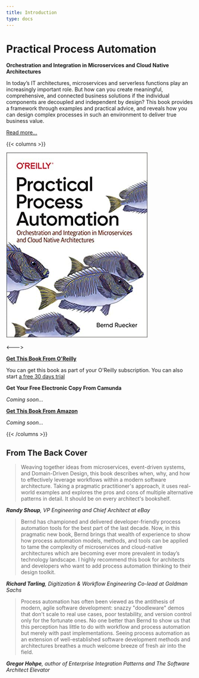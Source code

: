 ```yaml
---
title: Introduction
type: docs
---
```


# Practical Process Automation

**Orchestration and Integration in Microservices and Cloud Native Architectures**

In today’s IT architectures, microservices and serverless functions play an increasingly important role. But how can you create meaningful, comprehensive, and connected business solutions if the individual components are decoupled and independent by design? This book provides a framework through examples and practical advice, and reveals how you can design complex processes in such an environment to deliver true business value.

[Read more...](/docs/content/)


{{< columns >}}

![Cover](/images/cover-big.jpg)

<--->


[**Get This Book From O'Reilly**](https://learning.oreilly.com/library/view/practical-process-automation/9781492061441/)

You can get this book as part of your O'Reilly subscription. You can also start [a free 30 days trial](https://learning.oreilly.com/get-learning/?code=PPAER20)

**Get Your Free Electronic Copy From Camunda**

*Coming soon...*

[**Get This Book From Amazon**](https://www.amazon.com/Practical-Process-Automation-Orchestration-Microservices/dp/149206145X)

*Coming soon...*



{{< /columns >}}



## From The Back Cover

> Weaving together ideas from microservices, event-driven systems, and Domain-Driven Design, this book describes when, why, and how to effectively leverage workflows within a modern software architecture. Taking a pragmatic practitioner's approach, it uses real-world examples and explores the pros and cons of multiple alternative patterns in detail. It should be on every architect's bookshelf.

***Randy Shoup**, VP Engineering and Chief Architect at eBay*

> Bernd has championed and delivered developer-friendly process automation tools for the best part of the last decade. Now, in this pragmatic new book, Bernd brings that wealth of experience to show how process automation models, methods, and tools can be applied to tame the complexity of microservices and cloud-native architectures which are becoming ever more prevalent in today’s technology landscape. I highly recommend this book for architects and developers who want to add process automation thinking to their design toolkit.
 
***Richard Tarling**, Digitization & Workflow Engineering Co-lead at Goldman Sachs*

> Process automation has often been viewed as the antithesis of modern, agile software development: snazzy "doodleware" demos that don't scale to real use cases, poor testability, and version control only for the fortunate ones. No one better than Bernd to show us that this perception has little to do with workflow and process automation but merely with past implementations. Seeing process automation as an extension of well-established software development methods and architectures breathes a much welcome breeze of fresh air into the field.

***Gregor Hohpe**, author of Enterprise Integration Patterns and The Software Architect Elevator*



